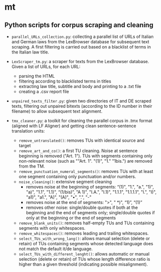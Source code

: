 # mt
## Python scripts for corpus scraping and cleaning

- `parallel_URLs_collection.py`:		collecting a parallel list of URLs of Italian and German laws from the LexBrowser database for subsequent text 
						scraping. A first filtering is carried out based on a blacklist of terms in the Italian law title.


- `LexScraper_tm.py`:   	a scraper for texts from the LexBrowser database.
   	 			Given a list of URLs, for each URL:
  - parsing the HTML
  - filtering according to blacklisted terms in titles
  - extracting law title, subtitle and body and printing to a .txt file
  - creating a .csv report file


- `unpaired_texts_filter.py`:   given two directories of IT and DE scraped texts, filtering out unpaired bitexts (according to the ID number in their filename) to 					allow subsequent text alignment.


- `tmx_cleaner.py`:		a toolkit for cleaning the parallel corpus in .tmx format (aligned with LF Aligner) and getting clean sentence-sentence
				translation units:
  - `remove_untranslated()`:    removes TUs with identical source and target
  - `remove_art_and_co()`:      a first TU cleaning. Noise at sentence beginning is removed ("Art. 1"). TUs with segments containing only non-relevant noise (such as ""Art. 1". "(1)", "1." "1bis.") are removed from the TM.
  - `remove_punctuation_numeral_segments()`: removes TUs with at least one segment containing only punctuation and/or numbers.
  - `noise_cleaning()`:     extensive segment cleaning
    - removes noise at the beginning of segments: “(1)", "1.", "a.", "1)", "a)", "1.1", "1.1)", “(1/bis)”, "A 1)", "I.A.", "I.1)", "1.1.1", "1.1.1.1", "I.", "I)", "a1)", "a1.", "A)", "(A)", "•", ".", "-"
    - removes noise at the end of segments: ">", " *)", “1)”, “(1)”
    - removes other noise: single/double quotes if both at the beginning and the end of segments only; single/double quotes if only at the beginning or the end of segments
  - `remove_blank_units()`:     removes half-empty TUs and TUs containing segments with only whitespaces.
  - `remove_whitespaces()`:     removes leading and trailing whitespaces.
  - `select_TUs_with_wrong_lang()`:     allows manual selection (delete or retain) of TUs containing segments whose detected language does not match the default it/de language.
  - `select_TUs_with_different_lenght()`:    allows automatic or manual selection (delete or retain) of TUs whose length difference ratio is higher than a given threshold (indicating possible misalignment).
